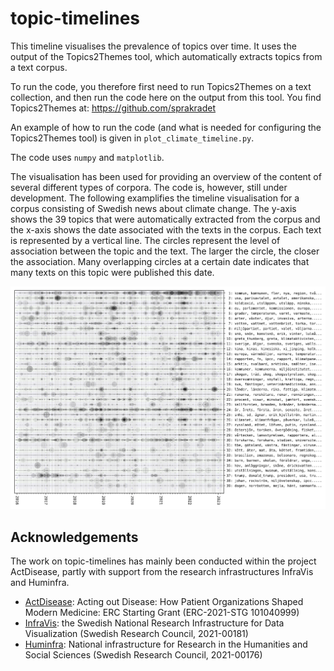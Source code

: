 topic-timelines
===============
This timeline visualises the prevalence of topics over time. It uses the output of the Topics2Themes tool, which automatically extracts topics from a text corpus. 

To run the code, you therefore first need to run Topics2Themes on a text collection, and then run the code here on the output from this tool. You find Topics2Themes at: https://github.com/sprakradet

An example of how to run the code (and what is needed for configuring the Topics2Themes tool) is given in `plot_climate_timeline.py`. 

The code uses `numpy` and `matplotlib`.

The visualisation has been used for providing an overview of the content of several different types of corpora. The code is, however, still under development. The following examplifies the timeline visualisation for a corpus consisting of Swedish news about climate change. The y-axis shows the 39 topics that were automatically extracted from the corpus and the x-axis shows the date associated with the texts in the corpus. Each text is represented by a vertical line. The circles represent the level of association between the topic and the text. The larger the circle, the closer the association. Many overlapping circles at a certain date indicates that many texts on this topic were published this date. 

![alttext](climate-news.png)

## Acknowledgements
The work on topic-timelines has mainly been conducted within the project ActDisease, partly with support from the research infrastructures InfraVis and Huminfra.

- [ActDisease](https://www.actdisease.org): Acting out Disease: How Patient Organizations Shaped Modern Medicine: ERC Starting Grant (ERC-2021-STG 101040999)
- [InfraVis](https://infravis.se): the Swedish National Research Infrastructure for Data Visualization (Swedish Research Council, 2021-00181)
- [Huminfra](https://www.huminfra.se): National infrastructure for Research in the Humanities and Social Sciences (Swedish Research Council, 2021-00176)

